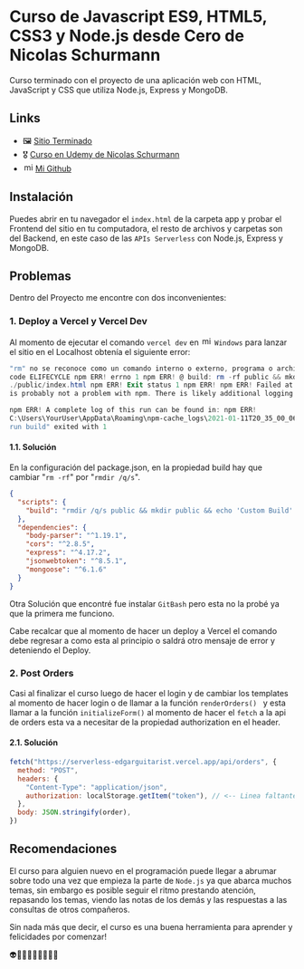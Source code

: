 # Curso de Javascript ES9, HTML5, CSS3 y Node.js desde Cero de Nicolas Schurmann

Curso terminado con el proyecto de una aplicación web con HTML, JavaScript y CSS que utiliza Node.js, Express y MongoDB.

## Links

- 🖼️ [Sitio Terminado](https://serverless-edgarguitarist.vercel.app)
- 🎖️ [Curso en Udemy de Nicolas Schurmann](https://www.udemy.com/course/aprende-javascript-es9-html-css3-y-nodejs-desde-cero/)
- <img style="margin-left:2px;" src="https://cdn.jsdelivr.net/npm/simple-icons@3.0.1/icons/github.svg" alt="midudev" height="16px" width="16px"/> [Mi Github](https://github.com/edgarguitarist)

## Instalación

Puedes abrir en tu navegador el `index.html` de la carpeta app y probar el Frontend del sitio en tu computadora, el resto de archivos y carpetas son del Backend, en este caso de las `APIs Serverless` con Node.js, Express y MongoDB.

## Problemas

Dentro del Proyecto me encontre con dos inconvenientes:

### 1. Deploy a Vercel y Vercel Dev
Al momento de ejecutar el comando `vercel dev` en <img style="margin:0px 2px -2px 2px;" src="https://cdn.jsdelivr.net/npm/simple-icons@3.0.1/icons/windows.svg" alt="midudev" height="16px" width="16px"/> `Windows` para lanzar el sitio en el Localhost obtenía el siguiente error:

```powershell
"rm" no se reconoce como un comando interno o externo, programa o archivo por lotes ejecutable. npm ERR!
code ELIFECYCLE npm ERR! errno 1 npm ERR! @ build: rm -rf public && mkdir public && echo 'Custom Build' >
./public/index.html npm ERR! Exit status 1 npm ERR! npm ERR! Failed at the @ build script. npm ERR! This
is probably not a problem with npm. There is likely additional logging output above.

npm ERR! A complete log of this run can be found in: npm ERR!
C:\Users\YourUser\AppData\Roaming\npm-cache_logs\2021-01-11T20_35_00_063Z-debug.log Error! Command "npm
run build" exited with 1
```

#### 1.1. Solución

En la configuración del package.json, en la propiedad build hay que cambiar "``rm -rf``" por "``rmdir /q/s``".

```json
{
  "scripts": {
    "build": "rmdir /q/s public && mkdir public && echo 'Custom Build' > ./public/index.html"
  },
  "dependencies": {
    "body-parser": "^1.19.1",
    "cors": "^2.8.5",
    "express": "^4.17.2",
    "jsonwebtoken": "^8.5.1",
    "mongoose": "^6.1.6"
  }
}
```

Otra Solución que encontré fue instalar `GitBash` pero esta no la probé ya que la primera me funciono.

Cabe recalcar que al momento de hacer un deploy a Vercel el comando debe regresar a como esta al principio o saldrá otro mensaje de error y deteniendo el Deploy.

### 2. Post Orders

Casi al finalizar el curso luego de hacer el login y de cambiar los templates al momento de hacer login o de llamar a la función `renderOrders() ` y esta llamar a la función `initializeForm()` al momento de hacer el `fetch` a la api de orders esta va a necesitar de la propiedad authorization en el header.

#### 2.1. Solución

```js
fetch("https://serverless-edgarguitarist.vercel.app/api/orders", {
  method: "POST",
  headers: {
    "Content-Type": "application/json",
    authorization: localStorage.getItem("token"), // <-- Linea faltante para hacer el POST
  },
  body: JSON.stringify(order),
})
```

## Recomendaciones

El curso para alguien nuevo en el programación puede llegar a abrumar sobre todo una vez que empieza la parte de `Node.js` ya que abarca muchos temas, sin embargo es posible seguir el ritmo prestando atención, repasando los temas, viendo las notas de los demás y las respuestas a las consultas de otros compañeros.

Sin nada más que decir, el curso es una buena herramienta para aprender y felicidades por comenzar!

👽🙌🏽✨✨✨✨✨✨
